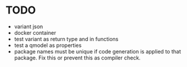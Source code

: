 # TODO
- variant json
- docker container
- test variant as return type and in functions
- test a qmodel as properties
- package names must be unique if code generation is applied to that package. Fix this or prevent this as compiler check.